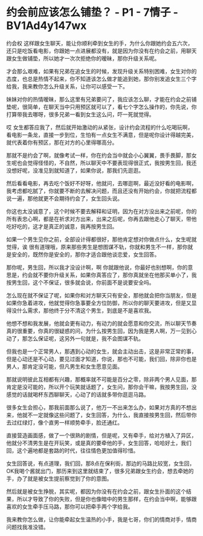 # 约会前应该怎么铺垫？ - P1 - 7情子 - BV1Ad4y147wx

约会权 这样跟女生聊天，能让你顺利牵到女生的手，为什么你跟她约会五六次，还只是吃饭看电影，你跟她一点进展都没有，就是因为你没有在约会之前，用聊天跟女生做铺垫，所以她才一次次拒绝你的暧昧，那你升级关系呢。

才会那么艰难，如果有兄弟在追女生的时候，发现升级关系特别困难，女生对你的态度，也总是热情不起来，你不知道该怎么做才能追到她，那你别发追女生三个字给我，我来教你怎么升级关系，让你可以感受一下。

妹妹对你的热情暧昧，那么这里有兄弟要问了，我应该怎么聊，才能在约会之前铺垫呢，很简单，在聊天当中只用预区就可以了，看七个字怎么操作的，你先说，你打算带我去哪呀，很多兄弟一看到女生这么问，吓一死就觉得。

哎 女生都答应我了，然后就开始激动的从紧张，设计约会流程的什么吃喝玩啊，看电影一条龙，直接一步到位，生怕有一点女生不满意，但是呢你设计得越完美，就代表着你有预区，那在对方的心里得哪高分。

那就不是约会了啊，就像考试一样，你在约会当中就会小心翼翼，畏手畏脚，那女生呢也会觉得怪怪的，不自然，所以聊天中不要表现得很正式，我按男生回，我还没想好呢，没准见到就知道了，如果你说，那我们先逛逛。

然后看看电影，再去吃个饭好不好呀，他就问，去哪逛啊，最近没好看的电影啊，我考虑都吃腻了，你就要不断的去解决问题，而且还没有开始约会，你就把流程都说一遍，那他就更不会期待约会了，女生回头说。

你这也太没诚意了，这个时候不要去解释和证明，因为在对方没出来之前呢，你的所有表忠心啊，都是在祈求对方出来，出来之后呢，你再去跟他走心了聊天，带他吃好吃的，这才是真正的诚意，我再按男生回。

如果一个男生见你之前，全部设计得都很好，那他肯定想对你做点什么，女生呢就觉得，诶 很有道理哦，原来那些男生是想图谋不轨，你就和男生不一样，那你就是安全的，既然你是安全的，那你才适合跟他谈恋爱，女生回答。

那你呢，男生回，所以我才没设计啊，啊 你就跟他说，你最好也别想啊，你的意思是，约会就不要你升级关系，如果你真答应了，那你真就坐在他那买单小了，我按男生回，这个不保证，很多就会说，你前面不是说要安全吗。

怎么现在就不保证了呢，如果你和对方聊天只有安全，那他就会把你当朋友，但是如果你急着进攻，他就觉得你急事要全方位防御，所以你的聊天要进攻，但是又显得没什么需求，那他终于分不清这个男生，到底是不是喜欢我。

他想不想和我发展，他就会更有动力，有动力的就会愿意和你交流，所以聊天节奏真的很重要，你真的很疑惑的问，为什么按男生回，因为我是男人啊，万一见到心动了，那怎么保证呢，这另外一句就是，我不会图谋不轨。

但我也是一个正常男人，那遇到心动的女生，就会主动出击，这是非常正常的事，但是心动还是不心动，要见过面才知道，你说，那也不可能，我们回，除非你也是男人，那肯定没可能，但凡男生和女生愿意见面。

那就说明彼此互相都有兴趣，那概率就不可能是百分之零，除非两个男人见面，那肯定是没可能的，所以开个玩笑就话题了，女生问，那你会干嘛，我按男生回，没感觉的话就喝杯东西聊聊天，心动了的话就多带你逛逛马路。

很多女生会担心，那我前面那么说了，他万一不出来怎么办，如果对方真的不想出来，他就不一定就像这些问题了，女生回答，为什么，我直接按男生回，然后带你去过红绿灯，像个直男一样顺势牵手，脸还通红。

直接营造画面感，做了一个很熟的剧情，但是呢，又有牵手，给对方植入了异区，他就分不清男生是在开玩笑，或是真的要牵他的手，女生回答，哈哈好土，我们回，这个遍地都是套路的时代，往往情色更加值得珍惜。

女生回答说，有点道理，我们回，那8点在保利街，那边的马路比较宽，女生回，OK我喝个酱就出门，那历来到这里就结束了，很多兄弟跟女生约会，想去牵她的手，办了就是被女生提前察觉到了你的意图。

然后就是被女生挣脱，其实呢，都因为你没有在约会之前，跟女生扑面的这个结果，所以才导致了你的失败，但是你也像暗中的男生那样，在约会当中啊，能够跟喜欢的女生牵手压马路，那你可以把牵手两个字给我。

我来教你怎么做，让你能牵起女生温热的小手，我是七哥，你们的情商对手，情商问题找我准没错。